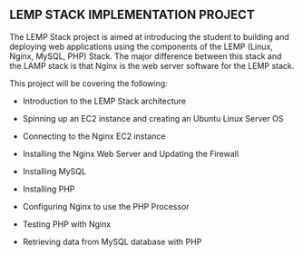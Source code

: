 
## LEMP STACK IMPLEMENTATION PROJECT

The LEMP Stack project is aimed at introducing the student to building and deploying web applications using the components of the LEMP (Linux, Nginx, MySQL, PHP) Stack. The major difference between this stack and the LAMP stack is that Nginx is the web server software for the LEMP stack. 

This project will be covering the following:

- Introduction to the LEMP Stack architecture

- Spinning up an EC2 instance and creating an Ubuntu Linux Server OS

- Connecting to the Nginx EC2 instance

- Installing the Nginx Web Server and Updating the Firewall

- Installing MySQL

- Installing PHP

- Configuring Nginx to use the PHP Processor

- Testing PHP with Nginx

- Retrieving data from MySQL database with PHP



